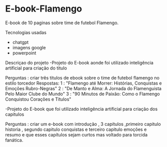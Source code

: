 # E-book-Flamengo
E-book de 10 paginas sobre time de futebol Flamengo.

Tecnologias usadas
- chatgpt
- imagens google
- powerpoint

Descriçao do projeto
-Projeto do E-book aonde foi utilizado inteligência artificial para criação do titulo

Perguntas : criar três titulos de ebook sobre o time de futebol flamengo no estilo torcedor
Respostas: 1 : "Flamengo até Morrer: Histórias, Conquistas e Emoções Rubro-Negras"
2 : "De Manto e Alma: A Jornada do Flamenguista Pelo Maior Clube do Mundo"
3 : "90 Minutos de Paixão: Como o Flamengo Conquistou Corações e Títulos"

-Projeto do E-book que foi utilizado inteligência artificial para criação dos capitulos

Perguntas : criar um e-book com introdução , 3 capítulos ,primeiro capitulo historia , segundo capitulo conquistas e terceiro capitulo emoções e resumo e que esses capítulos sejam curtos mas voltado para torcida fanática.

